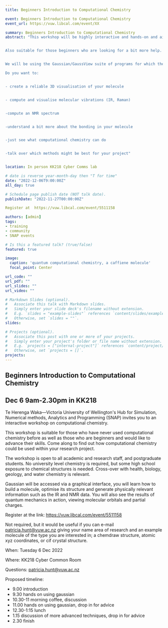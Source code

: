 ```yaml
---
title: Beginners Introduction to Computational Chemistry

event: Beginners Introduction to Computational Chemistry
event_url: https://vuw.libcal.com/event/XX

summary: Beginners Introduction to Computational Chemistry
abstract: "This workshop will be highly interactive and hands-on and aimed at those who have not yet tried computational chemistry on molecules.  You don't need to be a chemist!  High-school chemistry or biology is enough.


Also suitable for those beginners who are looking for a bit more help.  Do you already have the basics and want to talk through a project or problems, come along for some expert advice!


We will be using the Gaussian/GaussView suite of programs for which the University has a site license.  We will also talk about where quantum chemical computational chemistry can be useful, and where/what other computational chemistry methods are possible.  

Do you want to:


- create a reliable 3D visualisation of your molecule


- compute and visualise molecular vibrations (IR, Raman)


-compute an NMR spectrum


-understand a bit more about the bonding in your molecule


-just see what computational chemistry can do


-talk over which methods might be best for your project"


location: In person KK218 Cyber Comms lab

# date is reverse year-month-day then "T for time"
date: "2022-12-06T9:00:00Z"
all_day: true

# Schedule page publish date (NOT talk date).
publishDate: "2022-11-27T00:00:00Z"

Register at  https://vuw.libcal.com/event/5511158

authors: [admin]
tags:
- training
- community
- SNAP events

# Is this a featured talk? (true/false)
featured: true

image:
  caption: 'quantum computational chemistry, a caffiene molecule'
  focal_point: Center

url_code: ""
url_pdf: ""
url_slides: ""
url_video: ""

# Markdown Slides (optional).
#   Associate this talk with Markdown slides.
#   Simply enter your slide deck's filename without extension.
#   E.g. `slides = "example-slides"` references `content/slides/example-slides.md`.
#   Otherwise, set `slides = ""`.
slides:

# Projects (optional).
#   Associate this post with one or more of your projects.
#   Simply enter your project's folder or file name without extension.
#   E.g. `projects = ["internal-project"]` references `content/project/deep-learning/index.md`.
#   Otherwise, set `projects = []`.
projects:
---
```


## Beginners Introduction to Computational Chemistry 

## Dec 6 9am-2.30pm in KK218

Te Herenga Waka—Victoria University of Wellington's Hub for Simulation, Numerical methods, Analytics and Programming (SNAP) invites you to an interactive workshop on computational chemistry.

This workshop is suitable for those who have never used computational chemistry before as well as those who are beginners and would like to advance their skills.  Come along to find out how computational chemistry could be used within your research project. 

The workshop is open to all academic and research staff, and postgraduate students.  No university level chemistry is required, but some high school exposure to chemical structures is needed.  Cross-over with health, biology, geology, and water chemistry is relevant.

Gaussian will be accessed via a graphical interface, you will learn how to build a molecule, optimise its structure and generate physically relevant information such as the IR and NMR data.  You will also see the results of quantum mechanics in action, viewing molecular orbitals and partial charges.

Register at the link:  https://vuw.libcal.com/event/5511158

Not required, but it would be useful if you can e-mail <a href="mailto:patricia.hunt@vuw.ac.nz">patricia.hunt@vuw.ac.nz</a> giving your name area of research and an example molecule of the type you are interested in; a chemdraw structure, atomic xyz coordinates, or cif crystal structure.

When: Tuesday 6 Dec 2022

Where: KK218 Cyber Common Room

Questions: <a href="mailto:patricia.hunt@vuw.ac.nz">patricia.hunt@vuw.ac.nz</a>

Proposed timeline: 

- 9.00 introduction
- 9.30 hands on using gaussian
- 10.30-11 morning coffee, discussion
- 11.00 hands on using gaussian, drop in for advice
- 12.30-1:15 lunch
- 1.15 discussion of more advanced techniques, drop in for advice
- 2.30 finish

